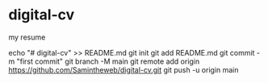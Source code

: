 # digital-cv
my resume

echo "# digital-cv" >> README.md
git init
git add README.md
git commit -m "first commit"
git branch -M main
git remote add origin https://github.com/Samintheweb/digital-cv.git
git push -u origin main
